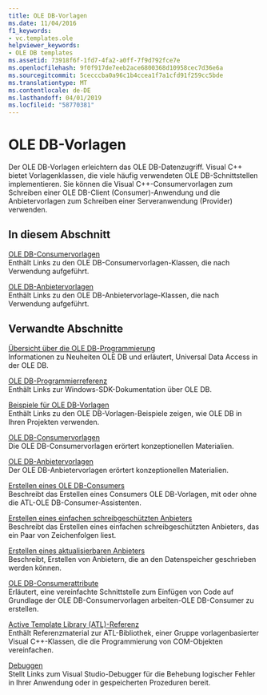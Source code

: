```yaml
---
title: OLE DB-Vorlagen
ms.date: 11/04/2016
f1_keywords:
- vc.templates.ole
helpviewer_keywords:
- OLE DB templates
ms.assetid: 73918f6f-1fd7-4fa2-a0ff-7f9d792fce7e
ms.openlocfilehash: 9f0f917de7eeb2ace6800368d10958cec7d36e6a
ms.sourcegitcommit: 5cecccba0a96c1b4ccea1f7a1cfd91f259cc5bde
ms.translationtype: MT
ms.contentlocale: de-DE
ms.lasthandoff: 04/01/2019
ms.locfileid: "58770381"
---
```

# <a name="ole-db-templates"></a>OLE DB-Vorlagen

Der OLE DB-Vorlagen erleichtern das OLE DB-Datenzugriff. Visual C++ bietet Vorlagenklassen, die viele häufig verwendeten OLE DB-Schnittstellen implementieren. Sie können die Visual C++-Consumervorlagen zum Schreiben einer OLE DB-Client (Consumer)-Anwendung und die Anbietervorlagen zum Schreiben einer Serveranwendung (Provider) verwenden.

## <a name="in-this-section"></a>In diesem Abschnitt

[OLE DB-Consumervorlagen](../../data/oledb/ole-db-consumer-templates-reference.md)<br/>
Enthält Links zu den OLE DB-Consumervorlagen-Klassen, die nach Verwendung aufgeführt.

[OLE DB-Anbietervorlagen](../../data/oledb/ole-db-provider-templates-reference.md)<br/>
Enthält Links zu den OLE DB-Anbietervorlage-Klassen, die nach Verwendung aufgeführt.

## <a name="related-sections"></a>Verwandte Abschnitte

[Übersicht über die OLE DB-Programmierung](../../data/oledb/ole-db-programming-overview.md)<br/>
Informationen zu Neuheiten OLE DB und erläutert, Universal Data Access in der OLE DB.

[OLE DB-Programmierreferenz](/sql/connect/oledb/ole-db/oledb-driver-for-sql-server-programming)<br/>
Enthält Links zur Windows-SDK-Dokumentation über OLE DB.

[Beispiele für OLE DB-Vorlagen](../../overview/visual-cpp-samples.md)<br/>
Enthält Links zu den OLE DB-Vorlagen-Beispiele zeigen, wie OLE DB in Ihren Projekten verwenden.

[OLE DB-Consumervorlagen](../../data/oledb/ole-db-consumer-templates-cpp.md)<br/>
Die OLE DB-Consumervorlagen erörtert konzeptionellen Materialien.

[OLE DB-Anbietervorlagen](../../data/oledb/ole-db-provider-templates-cpp.md)<br/>
Der OLE DB-Anbietervorlagen erörtert konzeptionellen Materialien.

[Erstellen eines OLE DB-Consumers](../../data/oledb/creating-an-ole-db-consumer.md)<br/>
Beschreibt das Erstellen eines Consumers OLE DB-Vorlagen, mit oder ohne die ATL-OLE DB-Consumer-Assistenten.

[Erstellen eines einfachen schreibgeschützten Anbieters](../../data/oledb/creating-a-simple-read-only-provider.md)<br/>
Beschreibt das Erstellen eines einfachen schreibgeschützten Anbieters, das ein Paar von Zeichenfolgen liest.

[Erstellen eines aktualisierbaren Anbieters](../../data/oledb/creating-an-updatable-provider.md)<br/>
Beschreibt, Erstellen von Anbietern, die an den Datenspeicher geschrieben werden können.

[OLE DB-Consumerattribute](../../windows/ole-db-consumer-attributes.md)<br/>
Erläutert, eine vereinfachte Schnittstelle zum Einfügen von Code auf Grundlage der OLE DB-Consumervorlagen arbeiten-OLE DB-Consumer zu erstellen.

[Active Template Library (ATL)-Referenz](../../atl/atl-com-desktop-components.md)<br/>
Enthält Referenzmaterial zur ATL-Bibliothek, einer Gruppe vorlagenbasierter Visual C++-Klassen, die die Programmierung von COM-Objekten vereinfachen.

[Debuggen](/visualstudio/debugger/debugging-in-visual-studio)<br/>
Stellt Links zum Visual Studio-Debugger für die Behebung logischer Fehler in Ihrer Anwendung oder in gespeicherten Prozeduren bereit.